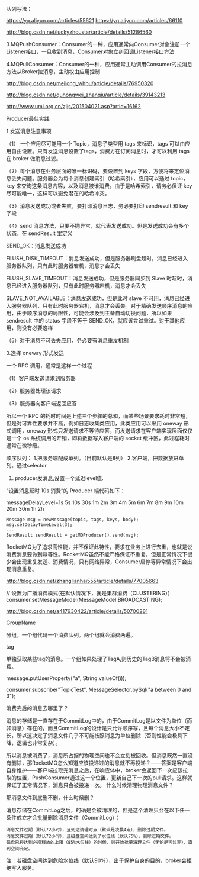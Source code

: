 队列写法：

https://yq.aliyun.com/articles/55621
https://yq.aliyun.com/articles/66110



http://blog.csdn.net/luckyzhoustar/article/details/51286560

3.MQPushConsumer：Consumer的一种，应用通常向Consumer对象注册一个Listener接口，一旦收到消息，Consumer对象立刻回调Listener接口方法

4.MQPullConsumer：Consumer的一种，应用通常主动调用Consumer的拉消息方法从Broker拉消息，主动权由应用控制

http://blog.csdn.net/meilong_whpu/article/details/76950320

http://blog.csdn.net/quhongwei_zhanqiu/article/details/39143213

http://www.uml.org.cn/zjjs/201504021.asp?artid=16162

Producer最佳实践

1.发送消息注意事项

（1） 一个应用尽可能用一个 Topic，消息子类型用 tags 来标识，tags 可以由应用自由设置。只有发送消息设置了tags，消费方在订阅消息时，才可以利用 tags 在 broker 做消息过滤。

（2）每个消息在业务层面的唯一标识码，要设置到 keys 字段，方便将来定位消息丢失问题。服务器会为每个消息创建索引（哈希索引），应用可以通过 topic，key 来查询这条消息内容，以及消息被谁消费。由于是哈希索引，请务必保证 key 尽可能唯一，这样可以避免潜在的哈希冲突。

（3）消息发送成功或者失败，要打印消息日志，务必要打印 sendresult 和 key 字段

（4）send 消息方法，只要不抛异常，就代表发送成功。但是发送成功会有多个状态，在 sendResult 里定义

SEND_OK：消息发送成功

FLUSH_DISK_TIMEOUT：消息发送成功，但是服务器刷盘超时，消息已经进入服务器队列，只有此时服务器宕机，消息才会丢失

FLUSH_SLAVE_TIMEOUT：消息发送成功，但是服务器同步到 Slave 时超时，消息已经进入服务器队列，只有此时服务器宕机，消息才会丢失

SLAVE_NOT_AVAILABLE：消息发送成功，但是此时 slave 不可用，消息已经进入服务器队列，只有此时服务器宕机，消息才会丢失。对于精确发送顺序消息的应用，由于顺序消息的局限性，可能会涉及到主备自动切换问题，所以如果sendresult 中的 status 字段不等于 SEND_OK，就应该尝试重试。对于其他应用，则没有必要这样

（5）对于消息不可丢失应用，务必要有消息重发机制

3.选择 oneway 形式发送

一个 RPC 调用，通常是这样一个过程

（1）客户端发送请求到服务器

（2）服务器处理该请求

（3）服务器向客户端返回应答

所以一个 RPC 的耗时时间是上述三个步骤的总和，而某些场景要求耗时非常短，但是对可靠性要求并不高，例如日志收集类应用，此类应用可以采用 oneway 形式调用，oneway 形式只发送请求不等待应答，而发送请求在客户端实现层面仅仅是一个 os 系统调用的开销，即将数据写入客户端的 socket 缓冲区，此过程耗时通常在微秒级。

顺序队列：
1.把服务端配成单列。（目前默认是8列）
2.客户端，把数据放进单列。通过selector


1. producer发消息,设置一个延迟level值. 

“设置消息延时 10s 消费”的 Producer 端代码如下：

messageDelayLevel=1s 5s 10s 30s 1m 2m 3m 4m 5m 6m 7m 8m 9m 10m 20m 30m 1h 2h
```
Message msg = newMessage(topic, tags, keys, body);  
msg.setDelayTimeLevel(3);  
...  
SendResult sendResult = getMQProducer().send(msg);  
```

RocketMQ为了追求高性能，并不保证此特性，要求在业务上进行去重，也就是说消费消息要做到幂等性。RocketMQ虽然不能严格保证不重复，但是正常情况下很少会出现重复发送、消费情况，只有网络异常，Consumer启停等异常情况下会出现消息重复。

http://blog.csdn.net/zhanglianhai555/article/details/77005663

// 设置为广播消费模式(在默认情况下，就是集群消费（CLUSTERING）)
consumer.setMessageModel(MessageModel.BROADCASTING);

http://blog.csdn.net/a417930422/article/details/50700281


GroupName

分组。一个组代码一个消费队列。两个组就会消费两遍。

tag

单独获取某些tag的消息。一个组如果处理了TagA,则历史的TagB消息将不会被消费。

message.putUserProperty("a", String.valueOf(i));

consumer.subscribe("TopicTest", MessageSelector.bySql("a between 0 and 3");


消费完后的消息去哪里了？

消息的存储是一直存在于CommitLog中的，由于CommitLog是以文件为单位（而非消息）存在的，而且CommitLog的设计是只允许顺序写，且每个消息大小不定长，所以这决定了消息文件几乎不可能按照消息为单位删除（否则性能会极具下降，逻辑也非常复杂）。

所以消息被消费了，消息所占据的物理空间也不会立刻被回收。但消息既然一直没有删除，那RocketMQ怎么知道应该投递过的消息就不再投递？——答案是客户端自身维护——客户端拉取完消息之后，在响应体中，broker会返回下一次应该拉取的位置，PushConsumer通过这一个位置，更新自己下一次的pull请求。这样就保证了正常情况下，消息只会被投递一次。
什么时候清理物理消息文件？

那消息文件到底删不删，什么时候删？

消息存储在CommitLog之后，的确是会被清理的，但是这个清理只会在以下任一条件成立才会批量删除消息文件（CommitLog）：

    消息文件过期（默认72小时），且到达清理时点（默认是凌晨4点），删除过期文件。
    消息文件过期（默认72小时），且磁盘空间达到了水位线（默认75%），删除过期文件。
    磁盘已经达到必须释放的上限（85%水位线）的时候，则开始批量清理文件（无论是否过期），直到空间充足。

注：若磁盘空间达到危险水位线（默认90%），出于保护自身的目的，broker会拒绝写入服务。
